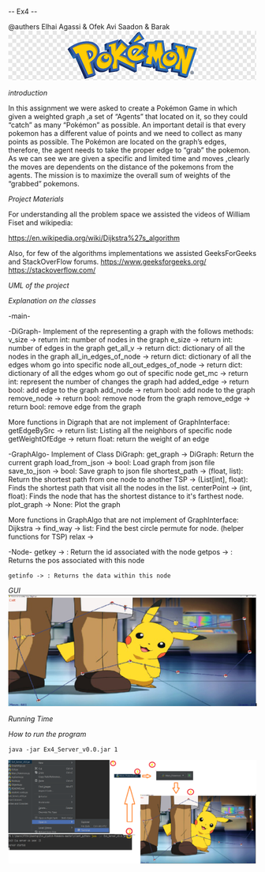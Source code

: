 -- Ex4 --

@authers Elhai Agassi & Ofek Avi Saadon & Barak
![](client_python/data/Pokemon.png)


*introduction*

In this assignment we were asked to create a Pokémon Game in which given a weighted graph
,a set of “Agents” that located on it, so they could “catch” as many “Pokémon” as possible.
An important detail is that every pokemon has a different value of points and we need to collect as many points as possible.
The Pokémon are located on the graph’s edges, therefore, the agent needs to take the proper edge to “grab” the pokemon.
As we can see we are given a specific and limited time and moves ,clearly the moves are dependents on the distance of the pokemons from the agents. 
The mission is to maximize the overall sum of weights of the “grabbed” pokemons.

*Project Materials*

For understanding all the problem space we assisted the videos of William Fiset and wikipedia:

[//]: # (https://www.youtube.com/channel/UCD8yeTczadqdARzQUp29PJw)

[//]: # (https://en.wikipedia.org/wiki/Directed_graph)

[//]: # (https://en.wikipedia.org/wiki/Graph_center)
https://en.wikipedia.org/wiki/Dijkstra%27s_algorithm

Also, for few of the algorithms implementations we assisted GeeksForGeeks and StackOverFlow forums.
https://www.geeksforgeeks.org/
https://stackoverflow.com/




*UML of the project*




*Explanation on the classes*

-main-


-DiGraph-
Implement of the representing a graph with the follows methods:
    v_size -> return int: number of nodes in the graph
    e_size -> return int: number of edges in the graph
    get_all_v -> return dict: dictionary of all the nodes in the graph
    all_in_edges_of_node -> return dict: dictionary of all the edges whom go into specific node
    all_out_edges_of_node -> return dict: dictionary of all the edges whom go out of specific node
    get_mc -> return int: represent the number of changes the graph had
    added_edge -> return bool: add edge to the graph
    add_node -> return bool: add node to the graph
    remove_node -> return bool: remove node from the graph
    remove_edge -> return bool: remove edge from the graph

More functions in Digraph that are not implement of GraphInterface:
    getEdgeBySrc -> return list: Listing all the neighbors of specific node
    getWeightOfEdge -> return float: return the weight of an edge



-GraphAlgo-
Implement of Class DiGraph:
    get_graph -> DiGraph: Return the current graph
    load_from_json -> bool: Load graph from json file
    save_to_json -> bool: Save graph to json file
    shortest_path -> (float, list): Return the shortest path from one node to another
    TSP -> (List[int], float): Finds the shortest path that visit all the nodes in the list.
    centerPoint -> (int, float): Finds the node that has the shortest distance to it's farthest node.
    plot_graph -> None: Plot the graph

More functions in GraphAlgo that are not implement of GraphInterface:
    Dijkstra -> 
    find_way -> list: Find the best circle permute for node. (helper functions for TSP)
    relax ->



-Node-
    getkey -> : Return the id associated with the node
    getpos -> : Returns the pos associated with this node

    getinfo -> : Returns the data within this node
*GUI*
![](client_python/data/Ex4_1.png)



*Running Time*


*How to run the program*
   
    java -jar Ex4_Server_v0.0.jar 1

![](client_python/data/Ex4.png)

